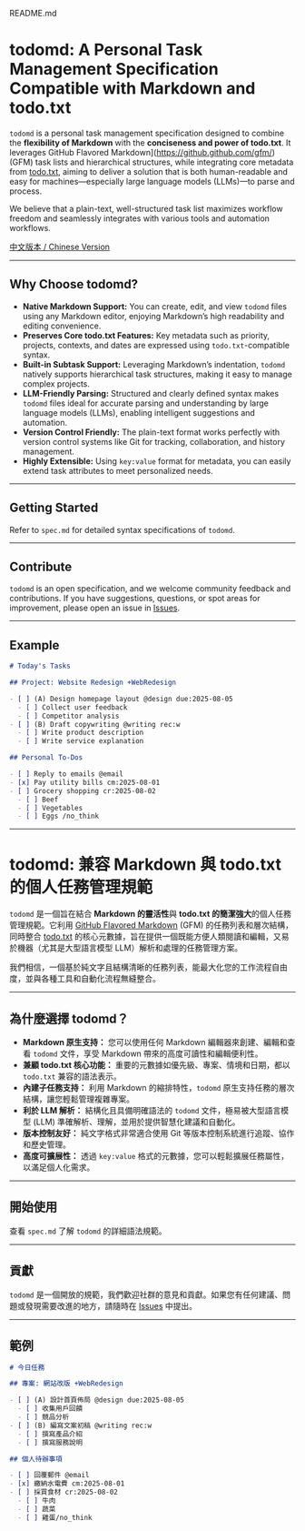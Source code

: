 README.md
# todomd: A Personal Task Management Specification Compatible with Markdown and todo.txt

`todomd` is a personal task management specification designed to combine the **flexibility of Markdown** with the **conciseness and power of todo.txt**. It leverages GitHub Flavored Markdown](https://github.github.com/gfm/) (GFM) task lists and hierarchical structures, while integrating core metadata from [todo.txt](https://github.com/todotxt/todo.txt), aiming to deliver a solution that is both human-readable and easy for machines—especially large language models (LLMs)—to parse and process.

We believe that a plain-text, well-structured task list maximizes workflow freedom and seamlessly integrates with various tools and automation workflows.

[中文版本 / Chinese Version]()

---

## Why Choose todomd?

* **Native Markdown Support:** You can create, edit, and view `todomd` files using any Markdown editor, enjoying Markdown’s high readability and editing convenience.
* **Preserves Core todo.txt Features:** Key metadata such as priority, projects, contexts, and dates are expressed using `todo.txt`-compatible syntax.
* **Built-in Subtask Support:** Leveraging Markdown’s indentation, `todomd` natively supports hierarchical task structures, making it easy to manage complex projects.
* **LLM-Friendly Parsing:** Structured and clearly defined syntax makes `todomd` files ideal for accurate parsing and understanding by large language models (LLMs), enabling intelligent suggestions and automation.
* **Version Control Friendly:** The plain-text format works perfectly with version control systems like Git for tracking, collaboration, and history management.
* **Highly Extensible:** Using `key:value` format for metadata, you can easily extend task attributes to meet personalized needs.

---

## Getting Started

Refer to `spec.md` for detailed syntax specifications of `todomd`.

---

## Contribute

`todomd` is an open specification, and we welcome community feedback and contributions. If you have suggestions, questions, or spot areas for improvement, please open an issue in [Issues](https://github.com/gasolin/todomd/issues).

---

## Example

```markdown
# Today's Tasks

## Project: Website Redesign +WebRedesign

- [ ] (A) Design homepage layout @design due:2025-08-05
  - [ ] Collect user feedback
  - [ ] Competitor analysis
- [ ] (B) Draft copywriting @writing rec:w
  - [ ] Write product description
  - [ ] Write service explanation

## Personal To-Dos

- [ ] Reply to emails @email
- [x] Pay utility bills cm:2025-08-01
- [ ] Grocery shopping cr:2025-08-02
  - [ ] Beef
  - [ ] Vegetables
  - [ ] Eggs /no_think
```

---

# todomd: 兼容 Markdown 與 todo.txt 的個人任務管理規範

`todomd` 是一個旨在結合 **Markdown 的靈活性**與 **todo.txt 的簡潔強大**的個人任務管理規範。它利用 [GitHub Flavored Markdown](https://github.github.com/gfm/) (GFM) 的任務列表和層次結構，同時整合 [todo.txt](https://github.com/todotxt/todo.txt) 的核心元數據，旨在提供一個既能方便人類閱讀和編輯，又易於機器（尤其是大型語言模型 LLM）解析和處理的任務管理方案。

我們相信，一個基於純文字且結構清晰的任務列表，能最大化您的工作流程自由度，並與各種工具和自動化流程無縫整合。

---

## 為什麼選擇 todomd？

* **Markdown 原生支持：** 您可以使用任何 Markdown 編輯器來創建、編輯和查看 `todomd` 文件，享受 Markdown 帶來的高度可讀性和編輯便利性。
* **兼顧 todo.txt 核心功能：** 重要的元數據如優先級、專案、情境和日期，都以 `todo.txt` 兼容的語法表示。
* **內建子任務支持：** 利用 Markdown 的縮排特性，`todomd` 原生支持任務的層次結構，讓您輕鬆管理複雜專案。
* **利於 LLM 解析：** 結構化且具備明確語法的 `todomd` 文件，極易被大型語言模型 (LLM) 準確解析、理解，並用於提供智慧化建議和自動化。
* **版本控制友好：** 純文字格式非常適合使用 Git 等版本控制系統進行追蹤、協作和歷史管理。
* **高度可擴展性：** 透過 `key:value` 格式的元數據，您可以輕鬆擴展任務屬性，以滿足個人化需求。

---

## 開始使用

查看 `spec.md` 了解 `todomd` 的詳細語法規範。

---

## 貢獻

`todomd` 是一個開放的規範，我們歡迎社群的意見和貢獻。如果您有任何建議、問題或發現需要改進的地方，請隨時在 [Issues](https://github.com/gasolin/todomd/issues) 中提出。

---

## 範例

```markdown
# 今日任務

## 專案: 網站改版 +WebRedesign

- [ ] (A) 設計首頁佈局 @design due:2025-08-05
  - [ ] 收集用戶回饋
  - [ ] 競品分析
- [ ] (B) 編寫文案初稿 @writing rec:w
  - [ ] 撰寫產品介紹
  - [ ] 撰寫服務說明

## 個人待辦事項

- [ ] 回覆郵件 @email
- [x] 繳納水電費 cm:2025-08-01
- [ ] 採買食材 cr:2025-08-02
  - [ ] 牛肉
  - [ ] 蔬菜
  - [ ] 雞蛋/no_think
```
